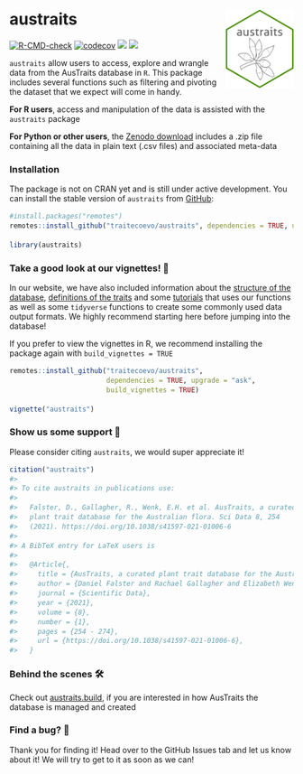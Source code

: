 
<!-- README.md is generated from README.Rmd. Please edit that file -->

# austraits <img src="man/figures/hexlogo.png" align="right" alt="" width="120" />

<!-- badges: start -->

[![R-CMD-check](https://github.com/traitecoevo/austraits/actions/workflows/R-CMD-check.yml/badge.svg)](https://github.com/traitecoevo/austraits/actions/workflows/R-CMD-check.yml)
[![codecov](https://codecov.io/gh/traitecoevo/austraits/branch/master/graph/badge.svg?token=JT1M0AMZ44)](https://codecov.io/gh/traitecoevo/austraits)
[![](https://img.shields.io/badge/doi-10.1038/s41597--021--01006--6-blue.svg)](https://doi.org/10.1038/s41597-021-01006-6)
[![](https://img.shields.io/badge/lifecycle-stable-brightgreen.svg)](https://lifecycle.r-lib.org/articles/stages.html#stable)
<!-- badges: end -->

`austraits` allow users to access, explore and wrangle data from the
AusTraits database in `R`. This package includes several functions such
as filtering and pivoting the dataset that we expect will come in handy.

**For R users**, access and manipulation of the data is assisted with
the `austraits` package

**For Python or other users**, the [Zenodo
download](https://zenodo.org/record/5112001#collapseTwo) includes a .zip
file containing all the data in plain text (.csv files) and associated
meta-data

### Installation

The package is not on CRAN yet and is still under active development.
You can install the stable version of `austraits` from
[GitHub](https://github.com/traitecoevo/austraits):

``` r
#install.packages("remotes")
remotes::install_github("traitecoevo/austraits", dependencies = TRUE, upgrade = "ask")

library(austraits) 
```

### Take a good look at our vignettes! 👀

In our website, we have also included information about the [structure
of the
database](https://traitecoevo.github.io/austraits/articles/structure.html),
[definitions of the
traits](https://traitecoevo.github.io/austraits/articles/dictionary.html)
and some
[tutorials](https://traitecoevo.github.io/austraits/articles/austraits.html)
that uses our functions as well as some `tidyverse` functions to create
some commonly used data output formats. We highly recommend starting
here before jumping into the database!

If you prefer to view the vignettes in R, we recommend installing the
package again with `build_vignettes = TRUE`

``` r
remotes::install_github("traitecoevo/austraits", 
                        dependencies = TRUE, upgrade = "ask", 
                        build_vignettes = TRUE)

vignette("austraits")
```

### Show us some support 💚

Please consider citing `austraits`, we would super appreciate it!

``` r
citation("austraits")
#> 
#> To cite austraits in publications use:
#> 
#>   Falster, D., Gallagher, R., Wenk, E.H. et al. AusTraits, a curated
#>   plant trait database for the Australian flora. Sci Data 8, 254
#>   (2021). https://doi.org/10.1038/s41597-021-01006-6
#> 
#> A BibTeX entry for LaTeX users is
#> 
#>   @Article{,
#>     title = {AusTraits, a curated plant trait database for the Australian flora},
#>     author = {Daniel Falster and Rachael Gallagher and Elizabeth Wenk et al.},
#>     journal = {Scientific Data},
#>     year = {2021},
#>     volume = {8},
#>     number = {1},
#>     pages = {254 - 274},
#>     url = {https://doi.org/10.1038/s41597-021-01006-6},
#>   }
```

### Behind the scenes 🛠

Check out
[austraits.build](http://traitecoevo.github.io/austraits.build/), if you
are interested in how AusTraits the database is managed and created

### Find a bug? 🐛

Thank you for finding it! Head over to the GitHub Issues tab and let us
know about it! We will try to get to it as soon as we can!
